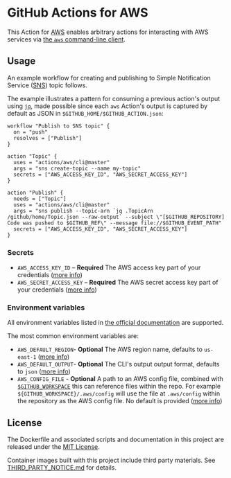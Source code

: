 # GitHub Actions for AWS

This Action for [AWS](https://aws.amazon.com/) enables arbitrary actions for interacting with AWS services via [the `aws` command-line client](https://docs.aws.amazon.com/cli/index.html).

## Usage

An example workflow for creating and publishing to Simple Notification Service ([SNS](https://aws.amazon.com/sns/)) topic follows.

The example illustrates a pattern for consuming a previous action's output using [`jq`](https://stedolan.github.io/jq/), made possible since each `aws` Action's output is captured by default as JSON in `$GITHUB_HOME/$GITHUB_ACTION.json`:

```hcl
workflow "Publish to SNS topic" {
  on = "push"
  resolves = ["Publish"]
}

action "Topic" {
  uses = "actions/aws/cli@master"
  args = "sns create-topic --name my-topic"
  secrets = ["AWS_ACCESS_KEY_ID", "AWS_SECRET_ACCESS_KEY"]
}

action "Publish" {
  needs = ["Topic"]
  uses = "actions/aws/cli@master"
  args = "sns publish --topic-arn `jq .TopicArn /github/home/Topic.json --raw-output` --subject \"[$GITHUB_REPOSITORY] Code was pushed to $GITHUB_REF\" --message file://$GITHUB_EVENT_PATH"
  secrets = ["AWS_ACCESS_KEY_ID", "AWS_SECRET_ACCESS_KEY"]
}
```

### Secrets

- `AWS_ACCESS_KEY_ID` – **Required** The AWS access key part of your credentials ([more info](https://docs.aws.amazon.com/general/latest/gr/aws-sec-cred-types.html#access-keys-and-secret-access-keys))
- `AWS_SECRET_ACCESS_KEY` – **Required** The AWS secret access key part of your credentials ([more info](https://docs.aws.amazon.com/general/latest/gr/aws-sec-cred-types.html#access-keys-and-secret-access-keys))

### Environment variables

All environment variables listed in [the official documentation](https://docs.aws.amazon.com/cli/latest/userguide/cli-environment.html) are supported.

The most common environment variables are:

- `AWS_DEFAULT_REGION`- **Optional** The AWS region name, defaults to `us-east-1` ([more info](https://docs.aws.amazon.com/general/latest/gr/rande.html))
- `AWS_DEFAULT_OUTPUT`- **Optional** The CLI's output output format, defaults to `json` ([more info](https://docs.aws.amazon.com/cli/latest/userguide/cli-environment.html))
- `AWS_CONFIG_FILE` - **Optional** A path to an AWS config file, combined with [`$GITHUB_WORKSPACE`](https://developer.github.com/actions/creating-github-actions/accessing-the-runtime-environment/#environment-variables) this can reference files within the repo. For example `${GITHUB_WORKSPACE}/.aws/config` will use the file at `.aws/config` within the repository as the AWS config file. No default is provided ([more info](https://docs.aws.amazon.com/cli/latest/userguide/cli-configure-files.html))


## License

The Dockerfile and associated scripts and documentation in this project are released under the [MIT License](LICENSE).

Container images built with this project include third party materials. See [THIRD_PARTY_NOTICE.md](THIRD_PARTY_NOTICE.md) for details.
